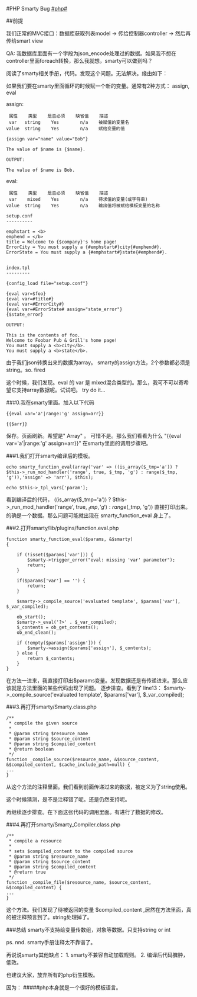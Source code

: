 #PHP Smarty Bug [#php#](/#php)

##前提

我们正常的MVC接口：数据库获取列表model -> 传给控制器controller -> 然后再传给smart view

QA: 我数据库里面有一个字段为json_encode处理过的数据。如果我不想在controller里面foreach转换，那么我就想，smarty可以做到吗？

阅读了smarty相关手册，代码。发现这个问题。无法解决。缘由如下：

如果我们要在smarty里面循环的时候赋一个新的变量。通常有2种方式： assign, eval

assign:
```
 属性    类型    是否必须    缺省值    描述
 var   string    Yes        n/a    被赋值的变量名
value  string    Yes        n/a    赋给变量的值
```
```
{assign var="name" value="Bob"}

The value of $name is {$name}.

OUTPUT:

The value of $name is Bob.
```

eval:
```
 属性    类型    是否必须    缺省值    描述
 var    mixed    Yes        n/a    待求值的变量(或字符串)
value  string    Yes        n/a    输出值将被赋给模板变量的名称
```
```
setup.conf
----------

emphstart = <b>
emphend = </b>
title = Welcome to {$company}'s home page!
ErrorCity = You must supply a {#emphstart#}city{#emphend#}.
ErrorState = You must supply a {#emphstart#}state{#emphend#}.


index.tpl
---------

{config_load file="setup.conf"}

{eval var=$foo}
{eval var=#title#}
{eval var=#ErrorCity#}
{eval var=#ErrorState# assign="state_error"}
{$state_error}

OUTPUT:

This is the contents of foo.
Welcome to Foobar Pub & Grill's home page!
You must supply a <b>city</b>.
You must supply a <b>state</b>.
```

由于我们json转换出来的数据为array。 smarty的assign方法，2个参数都必须是string。so. fired

这个时候，我们发现。eval 的 var 是 mixed混合类型的。那么，我可不可以寄希望它支持array数据呢。试试吧。 try do it…

###0.我在smarty里面。加入以下代码
```
{{eval var='a'|range:'g' assign=arr}}

{{$arr}}
```
保存。页面刷新。希望是" Array" 。 可惜不是。那么我们看看为什么 "{{eval var='a'|range:'g' assign=arr}}" 在smarty里面的调用步骤吧。



###1.我们打开smarty编译后的模板。
```
echo smarty_function_eval(array('var' => ((is_array($_tmp='a')) ? $this->_run_mod_handler('range', true, $_tmp, 'g') : range($_tmp, 'g')),'assign' => 'arr'), $this);

echo $this->_tpl_vars['param'];
```
看到编译后的代码， ((is_array($_tmp='a')) ? $this->_run_mod_handler('range', true, $_tmp, 'g') : range($_tmp, 'g')) 直接打印出来。的确是一个数据。那么问题可能就出现在 smarty_function_eval 身上了。



###2.打开smarty/lib/plugins/function.eval.php
```
function smarty_function_eval($params, &$smarty)
{
 
    if (!isset($params['var'])) {
        $smarty->trigger_error("eval: missing 'var' parameter");
        return;
    }
 
    if($params['var'] == '') {
        return;
    }
 
    $smarty->_compile_source('evaluated template', $params['var'], $_var_compiled);
 
    ob_start();
    $smarty->_eval('?>' . $_var_compiled);
    $_contents = ob_get_contents();
    ob_end_clean();
 
    if (!empty($params['assign'])) {
        $smarty->assign($params['assign'], $_contents);
    } else {
        return $_contents;
    }
}
```
在方法一进来，我直接打印出$params变量。发现数据还是有传递进来。那么应该就是方法里面的某些代码出现了问题。 逐步排查。看到了 line13： $smarty->_compile_source('evaluated template', $params['var'], $_var_compiled);



###3.再打开smarty/Smarty.class.php
```
/**
 * compile the given source
 *
 * @param string $resource_name
 * @param string $source_content
 * @param string $compiled_content
 * @return boolean
 */
function _compile_source($resource_name, &$source_content, &$compiled_content, $cache_include_path=null) {
...
}
```
从这个方法的注释里面。我们看到前面传递过来的数据，被定义为了string使用。

这个时候猜测，是不是注释错了呢。还是仍然支持呢。

再继续逐步排查。在下面这张代码的调用里面。有进行了数据的修改。



###4.再打开smarty/Smarty_Compiler.class.php
```
/**
 * compile a resource
 *
 * sets $compiled_content to the compiled source
 * @param string $resource_name
 * @param string $source_content
 * @param string $compiled_content
 * @return true
 */
function _compile_file($resource_name, $source_content, &$compiled_content) {
...
}
```
这个方法。我们发现了待被返回的变量 $compiled_content ,居然在方法里面，真的被注释预言到了。string处理掉了。



###总结
smarty不支持给变量传数组，对象等数据。只支持string  or int


ps. nnd. smarty手册注释太不靠谱了。

再说说smarty其他缺点： 1. smarty不兼容自动加载规则。 2. 编译后代码臃肿，低效。

也建议大家，放弃所有的php衍生模板。

因为：
#####php本身就是一个很好的模板语言。
